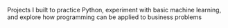 Projects I built to practice Python, experiment with basic machine learning, and explore how programming can be applied to business problems

